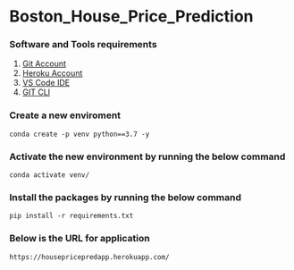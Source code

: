 # Boston_House_Price_Prediction

### Software and Tools requirements

1. [Git Account](https://github.com/)
2. [Heroku Account](https://heroku.com/)
3. [VS Code IDE](https://code.visualstudio.com/)
4. [GIT CLI](https://git-scm.com/book/en/v2/Getting-Started-The-Command-Line)

### Create a new enviroment

```
conda create -p venv python==3.7 -y
```

### Activate the new environment by running the below command

```
conda activate venv/
```

### Install the packages by running the below command

```
pip install -r requirements.txt
```

### Below is the URL for application
```
https://housepricepredapp.herokuapp.com/
```
